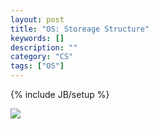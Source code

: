 ```yaml
---
layout: post
title: "OS: Storeage Structure"
keywords: []
description: ""
category: "CS"
tags: ["OS"]
---
```

{% include JB/setup %}


<img src={{IMAGE_PATH}}/computer-science-operating-system-storage-structure.png>

